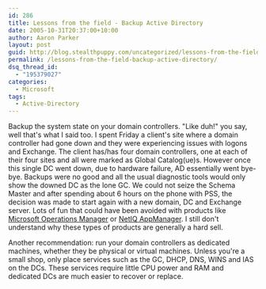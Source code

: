 ```yaml
---
id: 286
title: Lessons from the field - Backup Active Directory
date: 2005-10-31T20:37:00+10:00
author: Aaron Parker
layout: post
guid: http://blog.stealthpuppy.com/uncategorized/lessons-from-the-field
permalink: /lessons-from-the-field-backup-active-directory/
dsq_thread_id:
  - "195379027"
categories:
  - Microsoft
tags:
  - Active-Directory
---
```

Backup the system state on your domain controllers. "Like duh!" you say, well that's what I said too. I spent Friday a client's site where a domain controller had gone down and they were experiencing issues with logons and Exchange. The client has/has four domain controllers, one at each of their four sites and all were marked as Global Catalog(ue)s. However once this single DC went down, due to hardware failure, AD essentially went bye-bye. Backups were no good and all the usual diagnostic tools would only show the downed DC as the lone GC. We could not seize the Schema Master and after spending about 6 hours on the phone with PSS, the decision was made to start again with a new domain, DC and Exchange server. Lots of fun that could have been avoided with products like [Microsoft Operations Manager](http://www.microsoft.com/mom/default.mspx) or [NetIQ AppManager](http://www.netiq.com/products/am/default.asp). I still don't understand why these types of products are generally a hard sell.

Another recommendation: run your domain controllers as dedicated machines, whether they be physical or virtual machines. Unless you're a small shop, only place services such as the GC, DHCP, DNS, WINS and IAS on the DCs. These services require little CPU power and RAM and dedicated DCs are much easier to recover or replace.
